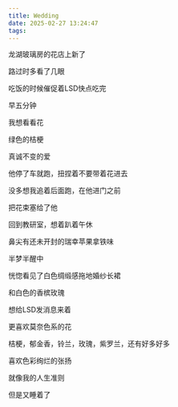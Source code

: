```yaml
---
title: Wedding
date: 2025-02-27 13:24:47
tags:
---
```

龙湖玻璃房的花店上新了

路过时多看了几眼

吃饭的时候催促着LSD快点吃完

早五分钟

我想看看花

绿色的桔梗

真诚不变的爱

他停了车就跑，扭捏着不要带着花进去

没多想我追着后面跑，在他进门之前

把花束塞给了他

回到教研室，想着趴着午休

鼻尖有还未开封的瑞幸苹果拿铁味

半梦半醒中

恍惚看见了白色绸缎感拖地婚纱长裙

和白色的香槟玫瑰

想给LSD发消息来着

更喜欢莫奈色系的花

桔梗，郁金香，铃兰，玫瑰，紫罗兰，还有好多好多

喜欢色彩绚烂的张扬

就像我的人生准则

但是又睡着了